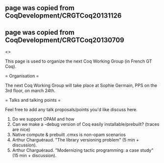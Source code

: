 ## page was copied from CoqDevelopment/CRGTCoq20131126
## page was copied from CoqDevelopment/CRGTCoq20130709
<<TableOfContents>>

This page is used to organize the next Coq Working Group (in French GT Coq).

= Organisation =

The next Coq Working Group will take place at Sophie Germain, PPS on the 3rd floor,
on march 24th.

= Talks and talking points =

Feel free to add any talk proposals/points you'd like discuss here.

 1. Do we support OPAM and how
 1. Can we make a -debug version of Coq easily installable/prebuilt? (traces are nice)
 1. Native compute & prebuilt .cmxs is non-opam scenarios
 2. Arthur Charguéraud. "The library versioning problem" (5 min + discussion).
 3. Arthur Charguéraud. "Modernizing tactic programming: a case study" (15 min + discussion).
